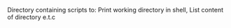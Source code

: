 Directory containing scripts to:  Print working directory in shell, List content of directory e.t.c

